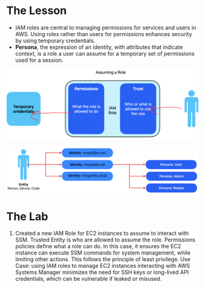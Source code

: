 # The Lesson

- IAM roles are central to managing permissions for services and users in AWS. Using roles rather than users for permissions enhances security by using temporary credentials.
- **Persona**, the expression of an identity, with attributes that indicate context, is a role a user can assume for a temporary set of permissions used for a session.

![screenshot](../../../images/20250309104408.png)

![screenshot](../../../images/20250309104421.png)

# The Lab

1. Created a new IAM Role for EC2 instances to assume to interact with SSM.
		Trusted Entity is who are allowed to assume the role.
		Permissions policies define what a role can do. In this case, it ensures the EC2 instance can execute SSM commands for system management, while limiting other actions. This follows the principle of least privilege.
		Use Case: using IAM roles to manage EC2 instances interacting with AWS Systems Manager minimizes the need for SSH keys or long-lived API credentials, which can be vulnerable if leaked or misused.